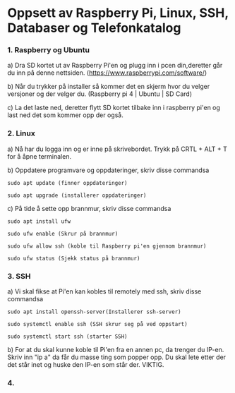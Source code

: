 # Oppsett av Raspberry Pi, Linux, SSH, Databaser og Telefonkatalog

### 1. Raspberry og Ubuntu
a) Dra SD kortet ut av Raspberry Pi'en og plugg inn i pcen din,deretter går du inn på denne nettsiden. (https://www.raspberrypi.com/software/)

b) Når du trykker på installer så kommer det en skjerm hvor du velger versjoner og der velger du. (Raspberry pi 4 | Ubuntu | SD Card)

c) La det laste ned, deretter flytt SD kortet tilbake inn i raspberry pi'en og last ned det som kommer opp der også.
### 2. Linux
a) Nå har du logga inn og er inne på skrivebordet. Trykk på CRTL + ALT + T for å åpne terminalen.

b) Oppdatere programvare og oppdateringer, skriv disse commandsa

    sudo apt update (finner oppdateringer)

    sudo apt upgrade (installerer oppdateringer)

c) På tide å sette opp brannmur, skriv disse commandsa

    sudo apt install ufw

    sudo ufw enable (Skrur på brannmur)

    sudo ufw allow ssh (koble til Raspberry pi'en gjennom brannmur)

    sudo ufw status (Sjekk status på brannmur)
### 3. SSH
a) Vi skal fikse at Pi'en kan kobles til remotely med ssh, skriv disse commandsa

    sudo apt install openssh-server(Installerer ssh-server)

    sudo systemctl enable ssh (SSH skrur seg på ved oppstart)

    sudo systemctl start ssh (starter SSH)

 b) For at du skal kunne koble til Pi'en fra en annen pc, da trenger du IP-en. Skriv inn "ip a" da får du masse ting som popper opp. Du skal lete etter der det står inet og huske den IP-en som står der. VIKTIG.
### 4. 